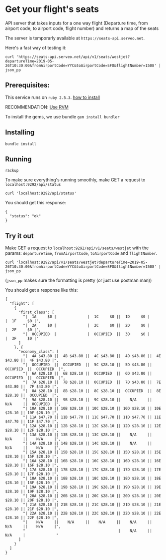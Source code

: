 # Get your flight's seats

API server that takes inputs for a one way flight (Departure time, from airport code, to airport code, flight number) and returns a map of the seats

The server is temporarly available at `https://seats-api.serveo.net`.

Here's a fast way of testing it:
```
curl 'https://seats-api.serveo.net/api/v1/seats/westjet?departureTime=2019-05-26T10:30:00&fromAirportCode=YYC&toAirportCode=SFO&flightNumber=1508' | json_pp
```

## Prerequisites:
This service runs on `ruby 2.5.3`.
[how to install](https://www.ruby-lang.org/es/documentation/installation/)

RECOMMENDATION: [Use RVM](https://rvm.io/rvm/install())

To install the gems, we use bundle
```gem install bundler```

## Installing
```bundle install```

## Running
```rackup```

To make sure everything's running smoothly, make GET a request to `localhost:9292/api/status`

```
curl 'localhost:9292/api/status'
```

You should get this response:
```
{
  "status": "ok"
}
```

## Try it out
Make GET a request to `localhost:9292/api/v1/seats/westjet` with the params: `departureTime`, `fromAirportCode`, `toAirportCode` and `flightNumber`.

```
curl 'localhost:9292/api/v1/seats/westjet?departureTime=2019-05-26T10:30:00&fromAirportCode=YYC&toAirportCode=SFO&flightNumber=1508' | json_pp
```
(`json_pp` makes sure the formatting is pretty (or just use postman man))

You should get a response like this:

```
{
  "flight": [
    {
      "first_class": [
        "|  1A     $0 |              |  1C     $0 ||  1D     $0 |              |  1F     $0 |",
        "|  2A     $0 |              |  2C     $0 ||  2D     $0 |              |  2F     $0 |",
        "|  OCCUPIED  |              |  OCCUPIED  ||  3D     $0 |              |  3F     $0 |"
      ]
    }, {
      "economy_class": [
        "|  4A $43.80 ||  4B $43.80 ||  4C $43.80 ||  4D $43.80 ||  4E $43.80 ||  4F $43.80 |",
        "|  OCCUPIED  ||  OCCUPIED  ||  5C $28.10 ||  5D $43.80 ||  OCCUPIED  ||  OCCUPIED  |",
        "|  6A $28.10 ||  6B $28.10 ||  OCCUPIED  ||  6D $43.80 ||  OCCUPIED  ||  OCCUPIED  |",
        "|  7A $28.10 ||  7B $28.10 ||  OCCUPIED  ||  7D $43.80 ||  7E $43.80 ||  7F $43.80 |",
        "|  8A $28.10 ||  8B $28.10 ||  8C $28.10 ||  OCCUPIED  ||  8E $28.10 ||  OCCUPIED  |",
        "|  9A $28.10 ||  9B $28.10 ||  9C $28.10 ||    N/A     ||    N/A     ||  OCCUPIED  |",
        "| 10A $28.10 || 10B $28.10 || 10C $28.10 || 10D $28.10 || 10E $28.10 || 10F $28.10 |",
        "| 11A $47.70 || 11B $47.70 || 11C $47.70 || 11D $47.70 || 11E $47.70 || 11F $47.70 |",
        "| 12A $28.10 || 12B $28.10 || 12C $28.10 || 12D $28.10 || 12E $28.10 || 12F $28.10 |",
        "| 13A $28.10 || 13B $28.10 || 13C $28.10 ||    N/A     ||    N/A     ||    N/A     |",
        "| 14A $28.10 || 14B $28.10 || 14C $28.10 ||    N/A     ||    N/A     ||    N/A     |",
        "| 15A $28.10 || 15B $28.10 || 15C $28.10 || 15D $28.10 || 15E $28.10 || 15F $28.10 |",
        "| 16A $28.10 || 16B $28.10 || 16C $28.10 || 16D $28.10 || 16E $28.10 || 16F $28.10 |",
        "| 17A $28.10 || 17B $28.10 || 17C $28.10 || 17D $28.10 || 17E $28.10 || 17F $28.10 |",
        "| 18A $28.10 || 18B $28.10 || 18C $28.10 || 18D $28.10 || 18E $28.10 || 18F $28.10 |",
        "| 19A $28.10 || 19B $28.10 || 19C $28.10 || 19D $28.10 || 19E $28.10 || 19F $28.10 |",
        "| 20A $28.10 || 20B $28.10 || 20C $28.10 || 20D $28.10 || 20E $28.10 || 20F $28.10 |",
        "| 21A $28.10 || 21B $28.10 || 21C $28.10 || 21D $28.10 || 21E $28.10 || 21F $28.10 |",
        "| 22A $28.10 || 22B $28.10 || 22C $28.10 || 22D $28.10 || 22E $28.10 || 22F $28.10 |",
        "|    N/A     ||    N/A     ||    N/A     ||    N/A     ||    N/A     ||    N/A     |",
        "                                          |    N/A     ||    N/A     |              "
      ]
    }
  ]
}
```
